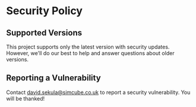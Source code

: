 # Security Policy

## Supported Versions

This project supports only the latest version with security updates. However, we'll do our best to help and answer questions about older versions.

## Reporting a Vulnerability

Contact david.sekula@simcube.co.uk to report a security vulnerability. You will be thanked!
